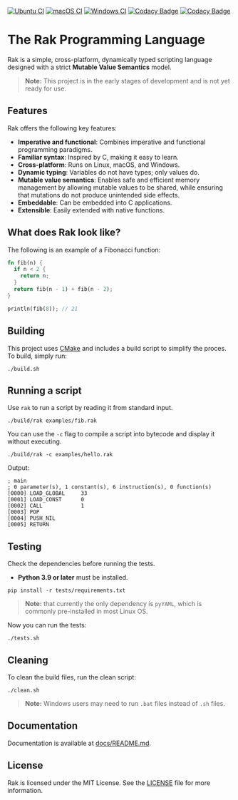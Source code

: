 
[![Ubuntu CI](https://github.com/fabiosvm/rak/actions/workflows/ubuntu.yml/badge.svg)](https://github.com/fabiosvm/rak/actions/workflows/ubuntu.yml) [![macOS CI](https://github.com/fabiosvm/rak/actions/workflows/macos.yml/badge.svg)](https://github.com/fabiosvm/rak/actions/workflows/macos.yml) [![Windows CI](https://github.com/fabiosvm/rak/actions/workflows/windows.yml/badge.svg)](https://github.com/fabiosvm/rak/actions/workflows/windows.yml) [![Codacy Badge](https://app.codacy.com/project/badge/Grade/d85735ffbdd44a7797df2160bed7621d)](https://app.codacy.com/gh/fabiosvm/rak/dashboard?utm_source=gh&utm_medium=referral&utm_content=&utm_campaign=Badge_grade) [![Codacy Badge](https://app.codacy.com/project/badge/Coverage/d85735ffbdd44a7797df2160bed7621d)](https://app.codacy.com/gh/fabiosvm/rak/dashboard?utm_source=gh&utm_medium=referral&utm_content=&utm_campaign=Badge_coverage)

# The Rak Programming Language

Rak is a simple, cross-platform, dynamically typed scripting language designed with a strict **Mutable Value Semantics** model.

> **Note:** This project is in the early stages of development and is not yet ready for use.

## Features

Rak offers the following key features:

- **Imperative and functional**: Combines imperative and functional programming paradigms.
- **Familiar syntax**: Inspired by C, making it easy to learn.
- **Cross-platform**: Runs on Linux, macOS, and Windows.
- **Dynamic typing**: Variables do not have types; only values do.
- **Mutable value semantics**: Enables safe and efficient memory management by allowing mutable values to be shared, while ensuring that mutations do not produce unintended side effects.
- **Embeddable**: Can be embedded into C applications.
- **Extensible**: Easily extended with native functions.

## What does Rak look like?

The following is an example of a Fibonacci function:

```rs
fn fib(n) {
  if n < 2 {
    return n;
  }
  return fib(n - 1) + fib(n - 2);
}

println(fib(8)); // 21
```

## Building

This project uses [CMake](https://cmake.org) and includes a build script to simplify the proces. To build, simply run:

```
./build.sh
```

## Running a script

Use `rak` to run a script by reading it from standard input.

```
./build/rak examples/fib.rak
```

You can use the `-c` flag to compile a script into bytecode and display it without executing.

```
./build/rak -c examples/hello.rak
```

Output:

```
; main
; 0 parameter(s), 1 constant(s), 6 instruction(s), 0 function(s)
[0000] LOAD_GLOBAL     33
[0001] LOAD_CONST      0
[0002] CALL            1
[0003] POP
[0004] PUSH_NIL
[0005] RETURN
```

## Testing

Check the dependencies before running the tests.

- **Python 3.9 or later** must be installed.

```
pip install -r tests/requirements.txt
```

> **Note:** that currently the only dependency is `pyYAML`, which is commonly pre-installed in most Linux OS.

Now you can run the tests:

```
./tests.sh
```

## Cleaning

To clean the build files, run the clean script:

```
./clean.sh
```

> **Note:** Windows users may need to run `.bat` files instead of `.sh` files.

## Documentation

Documentation is available at [docs/README.md](docs/README.md).

## License

Rak is licensed under the MIT License. See the [LICENSE](LICENSE) file for more information.
